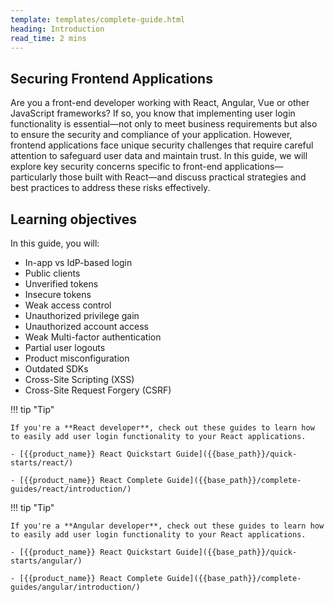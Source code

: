 ```yaml
---
template: templates/complete-guide.html
heading: Introduction
read_time: 2 mins
---
```


## Securing Frontend Applications
Are you a front-end developer working with React, Angular, Vue or other JavaScript frameworks? If so, you know that implementing user login functionality is essential—not only to meet business requirements but also to ensure the security and compliance of your application. However, frontend applications face unique security challenges that require careful attention to safeguard user data and maintain trust. In this guide, we will explore key security concerns specific to front-end applications—particularly those built with React—and discuss practical strategies and best practices to address these risks effectively.




## Learning objectives 

In this guide, you will:

* In-app vs IdP-based login 
* Public clients
* Unverified tokens
* Insecure tokens 
* Weak access control
* Unauthorized privilege gain
* Unauthorized account access
* Weak Multi-factor authentication
* Partial user logouts 
* Product misconfiguration 
* Outdated SDKs
* Cross-Site Scripting (XSS)
* Cross-Site Request Forgery (CSRF)



!!! tip "Tip"  
    
    If you're a **React developer**, check out these guides to learn how to easily add user login functionality to your React applications. 
    
    - [{{product_name}} React Quickstart Guide]({{base_path}}/quick-starts/react/)

    - [{{product_name}} React Complete Guide]({{base_path}}/complete-guides/react/introduction/)

!!! tip "Tip"  
    
    If you're a **Angular developer**, check out these guides to learn how to easily add user login functionality to your React applications. 
    
    - [{{product_name}} React Quickstart Guide]({{base_path}}/quick-starts/angular/)

    - [{{product_name}} React Complete Guide]({{base_path}}/complete-guides/angular/introduction/)




   






